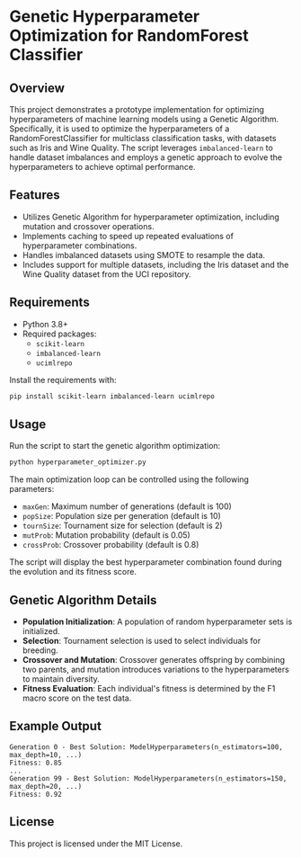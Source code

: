 # Genetic Hyperparameter Optimization for RandomForest Classifier

## Overview
This project demonstrates a prototype implementation for optimizing hyperparameters of machine learning models using a Genetic Algorithm. Specifically, it is used to optimize the hyperparameters of a RandomForestClassifier for multiclass classification tasks, with datasets such as Iris and Wine Quality. The script leverages `imbalanced-learn` to handle dataset imbalances and employs a genetic approach to evolve the hyperparameters to achieve optimal performance.

## Features
- Utilizes Genetic Algorithm for hyperparameter optimization, including mutation and crossover operations.
- Implements caching to speed up repeated evaluations of hyperparameter combinations.
- Handles imbalanced datasets using SMOTE to resample the data.
- Includes support for multiple datasets, including the Iris dataset and the Wine Quality dataset from the UCI repository.

## Requirements
- Python 3.8+
- Required packages:
  - `scikit-learn`
  - `imbalanced-learn`
  - `ucimlrepo`

Install the requirements with:

```sh
pip install scikit-learn imbalanced-learn ucimlrepo
```

## Usage
Run the script to start the genetic algorithm optimization:

```sh
python hyperparameter_optimizer.py
```

The main optimization loop can be controlled using the following parameters:
- `maxGen`: Maximum number of generations (default is 100)
- `popSize`: Population size per generation (default is 10)
- `tournSize`: Tournament size for selection (default is 2)
- `mutProb`: Mutation probability (default is 0.05)
- `crossProb`: Crossover probability (default is 0.8)

The script will display the best hyperparameter combination found during the evolution and its fitness score.

## Genetic Algorithm Details
- **Population Initialization**: A population of random hyperparameter sets is initialized.
- **Selection**: Tournament selection is used to select individuals for breeding.
- **Crossover and Mutation**: Crossover generates offspring by combining two parents, and mutation introduces variations to the hyperparameters to maintain diversity.
- **Fitness Evaluation**: Each individual's fitness is determined by the F1 macro score on the test data.

## Example Output
```
Generation 0 - Best Solution: ModelHyperparameters(n_estimators=100, max_depth=10, ...)
Fitness: 0.85
...
Generation 99 - Best Solution: ModelHyperparameters(n_estimators=150, max_depth=20, ...)
Fitness: 0.92
```

## License
This project is licensed under the MIT License.

